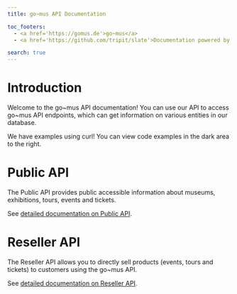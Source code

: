 ```yaml
---
title: go~mus API Documentation

toc_footers:
  - <a href='https://gomus.de'>go~mus</a>
  - <a href='https://github.com/tripit/slate'>Documentation powered by Slate</a>

search: true
---
```



# Introduction

Welcome to the go~mus API documentation! You can use our API to access go~mus API endpoints, which can get information on various entities in our database.

We have examples using curl! You can view code examples in the dark area to the right.

# Public API

The Public API provides public accessible information about museums, exhibitions, tours, events and tickets.

See [detailed documentation on Public API](/public_api.html).

# Reseller API

The Reseller API allows you to directly sell products (events, tours and tickets) to customers using the go~mus API.

See [detailed documentation on Reseller API](/reseller_api.html).





